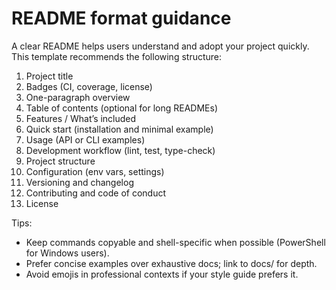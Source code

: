 # README format guidance

A clear README helps users understand and adopt your project quickly. This template recommends the following structure:

1. Project title
2. Badges (CI, coverage, license)
3. One-paragraph overview
4. Table of contents (optional for long READMEs)
5. Features / What’s included
6. Quick start (installation and minimal example)
7. Usage (API or CLI examples)
8. Development workflow (lint, test, type-check)
9. Project structure
10. Configuration (env vars, settings)
11. Versioning and changelog
12. Contributing and code of conduct
13. License

Tips:
- Keep commands copyable and shell-specific when possible (PowerShell for Windows users).
- Prefer concise examples over exhaustive docs; link to docs/ for depth.
- Avoid emojis in professional contexts if your style guide prefers it.
